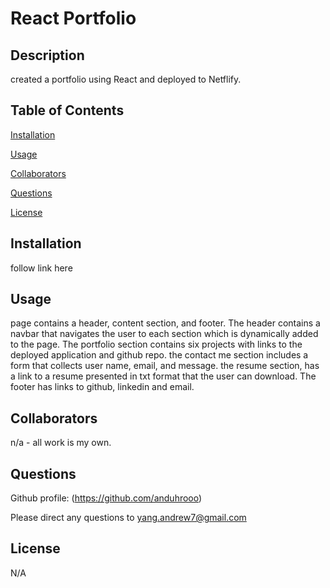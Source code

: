 # React Portfolio

## Description

created a portfolio using React and deployed to Netflify. 

## Table of Contents

[Installation](#installation)

[Usage](#usage)

[Collaborators](#collaborators)

[Questions](#questions)

[License](#license)

## Installation

follow link here

## Usage

page contains a header, content section, and footer. The header contains a navbar that navigates the user to each section which is dynamically added to the page. The portfolio section contains six projects with links to the deployed application and github repo. the contact me section includes a form that collects user name, email, and message. the resume section, has a link to a resume presented in txt format that the user can download. The footer has links to github, linkedin and email.

## Collaborators

n/a - all work is my own.

## Questions

Github profile: (https://github.com/anduhrooo)

Please direct any questions to yang.andrew7@gmail.com

## License

N/A